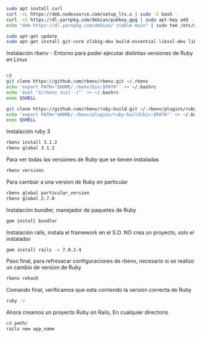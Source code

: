 ```bash
sudo apt install curl
curl -sL https://deb.nodesource.com/setup_lts.x | sudo -E bash -
curl -sS https://dl.yarnpkg.com/debian/pubkey.gpg | sudo apt-key add -
echo "deb https://dl.yarnpkg.com/debian/ stable main" | sudo tee /etc/apt/sources.list.d/yarn.list

sudo apt-get update
sudo apt-get install git-core zlib1g-dev build-essential libssl-dev libreadline-dev libyaml-dev libsqlite3-dev sqlite3 libxml2-dev libxslt1-dev libcurl4-openssl-dev software-properties-common libffi-dev nodejs yarn

```

Instalación rbenv - Entorno para poder ejecutar distintas versiones de Ruby en Linux


```bash

cd
git clone https://github.com/rbenv/rbenv.git ~/.rbenv
echo 'export PATH="$HOME/.rbenv/bin:$PATH"' >> ~/.bashrc
echo 'eval "$(rbenv init -)"' >> ~/.bashrc
exec $SHELL

git clone https://github.com/rbenv/ruby-build.git ~/.rbenv/plugins/ruby-build
echo 'export PATH="$HOME/.rbenv/plugins/ruby-build/bin:$PATH"' >> ~/.bashrc
exec $SHELL

```

Instalación ruby 3

```bash
rbenv install 3.1.2
rbenv global 3.1.2
```

Para ver todas las versiones de Ruby que se tienen instaladas

```bash
rbenv versions
```

Para cambiar a una version de Ruby en particular

```bash
rbenv global particular_version
rbenv global 2.7.0
```

Instalación bundler, manejador de paquetes de Ruby

```bash
gem install bundler
```

Instalación rails, instala el framework en el S.O. NO crea un proyecto, solo el instalador

```bash
gem install rails -v 7.0.2.4
```

Paso final, para refresacar configuraciones de rbenv, necesario si se realizo un cambio de version de Ruby

```bash
rbenv rehash
```

Comando final, verificamos que esta corriendo la version correcta de Ruby

```bash
ruby -v
```

Ahora creamos un proyecto Ruby on Rails, En cualquier directorio
```bash
cd path/
rails new app_name
```


